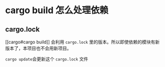 # cargo build 怎么处理依赖
## cargo.lock
[[cargo#cargo build]] 会利用 `cargo.lock` 里的版本。所以即使依赖的模块有新版本了，本项目也不会用新项目。

`cargo update`会更新这个 `cargo.lock` 文件